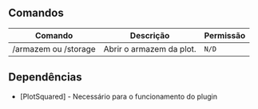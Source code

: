 ## Comandos

|Comando         |Descrição                      |Permissão                    |
|----------------|-------------------------------|-----------------------------|
|/armazem ou /storage |Abrir o armazem da plot.|`N/D`                      |


## Dependências


- [PlotSquared] - Necessário para o funcionamento do plugin
